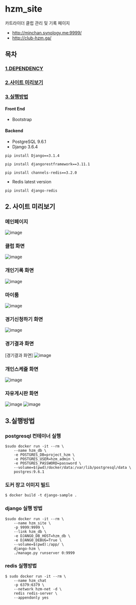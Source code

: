 # hzm_site
카트라이더 클럽 관리 및 기록 페이지
+ http://minchan.synology.me:9999/
+ http://club-hzm.ga/

## 목차

### [1.DEPENDENCY](#dependency)
### [2.사이트 미리보기](#사이트-미리보기)
### [3.실행방법](#실행방법)

#### Front End
 + Bootstrap

#### Backend
 + PostgreSQL 9.6.1
 + Django 3.6.4
 ```
pip install Django==3.1.4
 ```
 ```
pip install djangorestframework==3.11.1
 ```
```
pip install channels-redis==3.2.0
```
 + Redis latest version
```
pip install django-redis
```

## 2. 사이트 미리보기
### 메인페이지
![image](https://user-images.githubusercontent.com/38625842/109582315-48d5e480-7b41-11eb-8766-5b76bf012ff8.png)

### 클럽 화면
![image](https://user-images.githubusercontent.com/38625842/109582460-8f2b4380-7b41-11eb-9fdc-202a09534f69.png)

### 개인기록 화면
![image](https://user-images.githubusercontent.com/38625842/109582580-beda4b80-7b41-11eb-8fbe-8e98d954b15a.png)

### 마이룸
![image](https://user-images.githubusercontent.com/38625842/109583042-9868e000-7b42-11eb-8f4f-ca99a790a60f.png)

### 경기신청하기 화면
![image](https://user-images.githubusercontent.com/38625842/109583171-cf3ef600-7b42-11eb-89a6-4dc4f9542e3f.png)


### 경기결과 화면
[경기결과 화면] ![image](https://user-images.githubusercontent.com/38625842/109583215-e251c600-7b42-11eb-8a76-e7c237e666e5.png)

### 개인스케쥴 화면
![image](https://user-images.githubusercontent.com/38625842/109583534-6441ef00-7b43-11eb-9d5f-1d4ca1f7c0df.png)


### 자유게시판 화면
![image](https://user-images.githubusercontent.com/38625842/109583624-8471ae00-7b43-11eb-984f-6a3ff779cdb3.png)
![image](https://user-images.githubusercontent.com/38625842/109583672-9b180500-7b43-11eb-81f0-3f7a6eaf5ded.png)


## 3.실행방법
### postgresql 컨테이너 실행
```
$sudo docker run -it --rm \
    --name hzm_db \
    -e POSTGRES_DB=project_hzm \
    -e POSTGRES_USER=hzm_admin \
    -e POSTGRES_PASSWORD=password \
    --volume=$(pwd)/docker/data:/var/lib/postgresql/data \
    postgres:9.6.1
 ```

### 도커 장고 이미지 빌드 
```
$ docker build -t django-sample .
```

### django 실행 방법 
```
$sudo docker run -it --rm \
    --name hzm_site \
    -p 9999:9999 \
    --link hzm_db \
    -e DJANGO_DB_HOST=hzm_db \
    -e DJANGO_DEBUG=True \
    --volume=$(pwd):/app/ \
    django-hzm \
    ./manage.py runserver 0:9999
```
### redis 실행방법
```
$ sudo docker run -it --rm \
    --name hzm_chat
    -p 6379:6379 \
    --network hzm-net -d \
    redis redis-server \
    --appendonly yes
```
